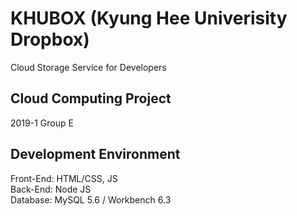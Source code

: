 # KHUBOX (Kyung Hee Univerisity Dropbox)
Cloud Storage Service for Developers <br>

## Cloud Computing Project
2019-1 Group E <br>

## Development Environment
Front-End: HTML/CSS, JS <br>
Back-End: Node JS <br>
Database: MySQL 5.6 / Workbench 6.3


